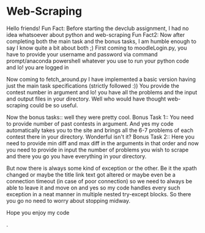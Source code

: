 # Web-Scraping
Hello friends! 
Fun Fact: Before starting the devclub assignment, I had no idea whatsoever about python and web-scraping
Fun Fact2: Now after completing both the main task and the bonus tasks, I am humble enough to say I know quite a bit about both ;)
First coming to moodleLogin.py, 
you have to provide your username and password via command prompt/anaconda powershell whatever you use to run your python code and lo! you are logged in

Now coming to fetch_around.py 
I have implemented a basic version having just the main task specifications (strictly followed :))
You provide the contest number in argument and lo! you have all the problems and the input and output files in your directory. Well who would have thought 
web-scraping could be so useful.

Now the bonus tasks:: well they were pretty cool.
Bonus Task 1:: You need to provide number of past contests in argument. And yes my code automatically takes you to the site and brings all the 6-7 problems of each 
contest there in your directory. Wonderful isn't it?
Bonus Task 2:: Here you need to provide min diff and max diff in the arguments in that order and now you need to provide in input the number of problems 
you wish to scrape and there you go you have everything in your directory.

But now there is always some kind of exception or the other. Be it the xpath changed or maybe the title link text got altered or maybe even be a connection timeout
(in case of poor connection) so we need to always be able to leave it and move on
and yes so my code handles every such exception in a neat manner in multiple nested try-except blocks. So there you go no need to worry about stopping midway.

Hope you enjoy my code



.
